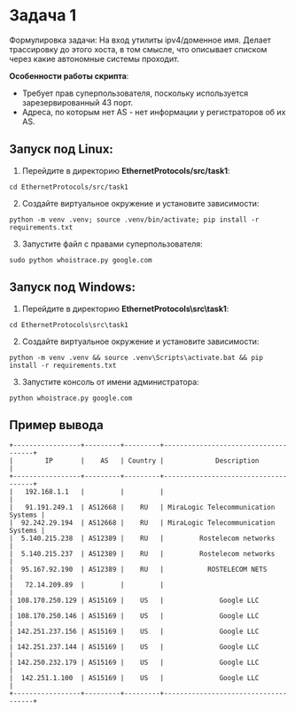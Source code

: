 # Задача 1
Формулировка задачи: На вход утилиты ipv4/доменное имя. Делает трассировку до этого хоста, в том смысле, что описывает списком через какие автономные системы проходит.

**Особенности работы скрипта**:

* Требует прав суперпользователя, поскольку используется зарезервированный 43 порт.
* Адреса, по которым нет AS - нет информации у регистраторов об их AS.

## Запуск под Linux:

1. Перейдите в директорию **EthernetProtocols/src/task1**:

```
cd EthernetProtocols/src/task1
```

2. Создайте виртуальное окружение и установите зависимости:

```
python -m venv .venv; source .venv/bin/activate; pip install -r requirements.txt
```

3. Запустите файл с правами суперпользователя:

`sudo python whoistrace.py google.com`


## Запуск под Windows:

1. Перейдите в директорию **EthernetProtocols\src\task1**:

```
cd EthernetProtocols\src\task1
```

2. Создайте виртуальное окружение и установите зависимости:

```
python -m venv .venv && source .venv\Scripts\activate.bat && pip install -r requirements.txt
```

3. Запустите консоль от имени администратора:

`python whoistrace.py google.com`


## Пример вывода 
    +-----------------+---------+---------+-------------------------------------+
    |        IP       |    AS   | Country |             Description             |
    +-----------------+---------+---------+-------------------------------------+
    |   192.168.1.1   |         |         |                                     |
    |   91.191.249.1  | AS12668 |    RU   | MiraLogic Telecommunication Systems |
    |  92.242.29.194  | AS12668 |    RU   | MiraLogic Telecommunication Systems |
    |  5.140.215.238  | AS12389 |    RU   |         Rostelecom networks         |
    |  5.140.215.237  | AS12389 |    RU   |         Rostelecom networks         |
    |  95.167.92.190  | AS12389 |    RU   |           ROSTELECOM NETS           |
    |   72.14.209.89  |         |         |                                     |
    | 108.170.250.129 | AS15169 |    US   |              Google LLC             |
    | 108.170.250.146 | AS15169 |    US   |              Google LLC             |
    | 142.251.237.156 | AS15169 |    US   |              Google LLC             |
    | 142.251.237.144 | AS15169 |    US   |              Google LLC             |
    | 142.250.232.179 | AS15169 |    US   |              Google LLC             |
    |  142.251.1.100  | AS15169 |    US   |              Google LLC             |
    +-----------------+---------+---------+-------------------------------------+

